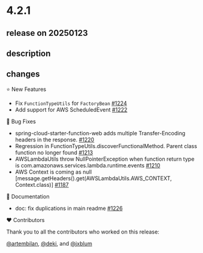 # 4.2.1

## release on 20250123

## description

## changes

⭐ New Features

* Fix <code>FunctionTypeUtils</code> for <code>FactoryBean</code> <a href="https://github.com/spring-cloud/spring-cloud-function/pull/1224" data-hovercard-type="pull_request" data-hovercard-url="/spring-cloud/spring-cloud-function/pull/1224/hovercard">#1224</a>
* Add support for AWS ScheduledEvent <a href="https://github.com/spring-cloud/spring-cloud-function/issues/1222" data-hovercard-type="issue" data-hovercard-url="/spring-cloud/spring-cloud-function/issues/1222/hovercard">#1222</a>

🐞 Bug Fixes

* spring-cloud-starter-function-web adds multiple Transfer-Encoding headers in the response. <a href="https://github.com/spring-cloud/spring-cloud-function/issues/1220" data-hovercard-type="issue" data-hovercard-url="/spring-cloud/spring-cloud-function/issues/1220/hovercard">#1220</a>
* Regression in FunctionTypeUtils.discoverFunctionalMethod. Parent class function no longer found <a href="https://github.com/spring-cloud/spring-cloud-function/issues/1213" data-hovercard-type="issue" data-hovercard-url="/spring-cloud/spring-cloud-function/issues/1213/hovercard">#1213</a>
* AWSLambdaUtils throw NullPointerException when function return type is com.amazonaws.services.lambda.runtime.events <a href="https://github.com/spring-cloud/spring-cloud-function/issues/1210" data-hovercard-type="issue" data-hovercard-url="/spring-cloud/spring-cloud-function/issues/1210/hovercard">#1210</a>
* AWS Context is coming as null [message.getHeaders().get(AWSLambdaUtils.AWS_CONTEXT, Context.class)] <a href="https://github.com/spring-cloud/spring-cloud-function/issues/1187" data-hovercard-type="issue" data-hovercard-url="/spring-cloud/spring-cloud-function/issues/1187/hovercard">#1187</a>

📔 Documentation

* doc: fix duplications in main readme <a href="https://github.com/spring-cloud/spring-cloud-function/pull/1226" data-hovercard-type="pull_request" data-hovercard-url="/spring-cloud/spring-cloud-function/pull/1226/hovercard">#1226</a>

❤️ Contributors

Thank you to all the contributors who worked on this release:

<a class="user-mention notranslate" data-hovercard-type="user" data-hovercard-url="/users/artembilan/hovercard" data-octo-click="hovercard-link-click" data-octo-dimensions="link_type:self" href="https://github.com/artembilan">@artembilan</a>, <a class="user-mention notranslate" data-hovercard-type="user" data-hovercard-url="/users/deki/hovercard" data-octo-click="hovercard-link-click" data-octo-dimensions="link_type:self" href="https://github.com/deki">@deki</a>, and <a class="user-mention notranslate" data-hovercard-type="user" data-hovercard-url="/users/jxblum/hovercard" data-octo-click="hovercard-link-click" data-octo-dimensions="link_type:self" href="https://github.com/jxblum">@jxblum</a>

